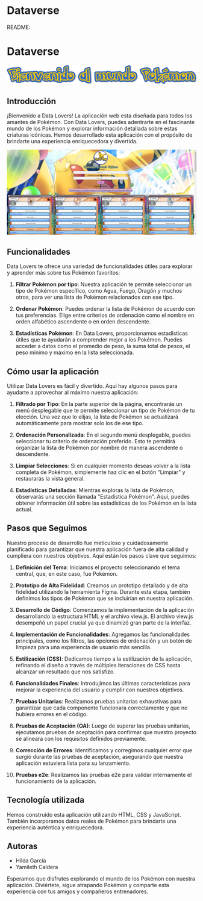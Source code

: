 # Dataverse
README:

# Dataverse 

![Texto Alternativo](src/imageUrl/bienvenido.png)

## Introducción

¡Bienvenido a Data Lovers! La aplicación web esta diseñada para todos los amantes de Pokémon. Con Data Lovers, puedes adentrarte en el fascinante mundo de los Pokémon y explorar información detallada sobre estas criaturas icónicas. Hemos desarrollado esta aplicación con el propósito de brindarte una experiencia enriquecedora y divertida.

![Texto Alternativo](src/imageUrl/readme.png)

## Funcionalidades

Data Lovers te ofrece una variedad de funcionalidades útiles para explorar y aprender más sobre tus Pokémon favoritos:

1. **Filtrar Pokémon por tipo**: Nuestra aplicación te permite seleccionar un tipo de Pokémon específico, como Agua, Fuego, Dragón y muchos otros, para ver una lista de Pokémon relacionados con ese tipo.

2. **Ordenar Pokémon**: Puedes ordenar la lista de Pokémon de acuerdo con tus preferencias. Elige entre criterios de ordenación como el nombre en orden alfabético ascendente o en orden descendente.

3. **Estadísticas Pokémon**: En Data Lovers, proporcionamos estadísticas útiles que te ayudarán a comprender mejor a los Pokémon. Puedes acceder a datos como el promedio de peso, la suma total de pesos, el peso mínimo y máximo en la lista seleccionada.

## Cómo usar la aplicación

Utilizar Data Lovers es fácil y divertido. Aquí hay algunos pasos para ayudarte a aprovechar al máximo nuestra aplicación:

1. **Filtrado por Tipo**: En la parte superior de la página, encontrarás un menú desplegable que te permite seleccionar un tipo de Pokémon de tu elección. Una vez que lo elijas, la lista de Pokémon se actualizará automáticamente para mostrar solo los de ese tipo.

2. **Ordenación Personalizada**: En el segundo menú desplegable, puedes seleccionar tu criterio de ordenación preferido. Esto te permitirá organizar la lista de Pokémon por nombre de manera ascendente o descendente.

3. **Limpiar Selecciones**: Si en cualquier momento deseas volver a la lista completa de Pokémon, simplemente haz clic en el botón "Limpiar" y restaurarás la vista general.

4. **Estadísticas Detalladas**: Mientras exploras la lista de Pokémon, observarás una sección llamada "Estadística Pokémon". Aquí, puedes obtener información útil sobre las estadísticas de los Pokémon en la lista actual.

## Pasos que Seguimos

Nuestro proceso de desarrollo fue meticuloso y cuidadosamente planificado para garantizar que nuestra aplicación fuera de alta calidad y cumpliera con nuestros objetivos. Aquí están los pasos clave que seguimos:

1. **Definición del Tema**: Iniciamos el proyecto seleccionando el tema central, que, en este caso, fue Pokémon.

2. **Prototipo de Alta Fidelidad**: Creamos un prototipo detallado y de alta fidelidad utilizando la herramienta Figma. Durante esta etapa, también definimos los tipos de Pokémon que se incluirían en nuestra aplicación.

3. **Desarrollo de Código**: Comenzamos la implementación de la aplicación desarrollando la estructura HTML y el archivo view.js. El archivo view.js desempeñó un papel crucial ya que dinamizó gran parte de la interfaz.

4. **Implementación de Funcionalidades**: Agregamos las funcionalidades principales, como los filtros, las opciones de ordenación y un botón de limpieza para una experiencia de usuario más sencilla.

5. **Estilización (CSS)**: Dedicamos tiempo a la estilización de la aplicación, refinando el diseño a través de múltiples iteraciones de CSS hasta alcanzar un resultado que nos satisfizo.

6. **Funcionalidades Finales**: Introdujimos las últimas características para mejorar la experiencia del usuario y cumplir con nuestros objetivos.

7. **Pruebas Unitarias**: Realizamos pruebas unitarias exhaustivas para garantizar que cada componente funcionara correctamente y que no hubiera errores en el código.

8. **Pruebas de Aceptación (OA)**: Luego de superar las pruebas unitarias, ejecutamos pruebas de aceptación para confirmar que nuestro proyecto se alineara con los requisitos definidos previamente.

9. **Corrección de Errores**: Identificamos y corregimos cualquier error que surgió durante las pruebas de aceptación, asegurando que nuestra aplicación estuviera lista para su lanzamiento.

10. **Pruebas e2e**: Realizamos las pruebas e2e para validar internamente el funcionamiento de la aplicación.

## Tecnología utilizada

Hemos construido esta aplicación utilizando HTML, CSS y JavaScript. También incorporamos datos reales de Pokémon para brindarte una experiencia auténtica y enriquecedora.

## Autoras

- Hilda García
- Yamileth Caldera

Esperamos que disfrutes explorando el mundo de los Pokémon con nuestra aplicación. Diviértete, sigue atrapando Pokémon y comparte esta experiencia con tus amigos y compañeros entrenadores.
